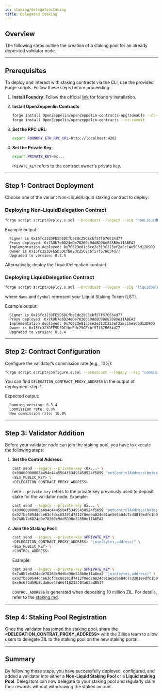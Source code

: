 ```yaml
---
id: staking/delegatedstaking
title: Delegated Staking
---
```


## Overview

The following steps outline the creation of a staking pool for an already deposited validator node.

---

## Prerequisites

To deploy and interact with staking contracts via the CLI, use the provided Forge scripts. Follow these steps before proceeding:

1. **Install Foundry**:
   Follow the official [link](https://book.getfoundry.sh/getting-started/installation) for foundry installation.

2. **Install OpenZeppenlin Contracts**:
   ```bash
   forge install OpenZeppelin/openzeppelin-contracts-upgradeable --no-commit
   forge install OpenZeppelin/openzeppelin-contracts --no-commit
   ```
3. **Set the RPC URL**:
   ```bash
   export FOUNDRY_ETH_RPC_URL=http://localhost:4202
   ```
4. **Set the Private Key**:
   ```bash
   export PRIVATE_KEY=0x...
   ```
   `PRIVATE_KEY` refers to the contract owner's private key.

---


## Step 1: Contract Deployment
Choose one of the variant Non-Liquid/Liquid staking contract to deploy:

### Deploying **Non-LiquidDelegation** Contract

```bash
forge script script/Deploy.s.sol --broadcast --legacy --sig "nonLiquidDelegation()"
```

Example output:

```
  Signer is 0x15fc323DFE5D5DCfbeEdc25CEcbf57f676634d77
  Proxy deployed: 0x7A0b7e6D24eDe78260c9ddBD98e828B0e11A8EA2
  Implementation deployed: 0x7C623e01c5ce2e313C223ef2aEc1Ae5C6d12D9DD
  Owner is 0x15fc323DFE5D5DCfbeEdc25CEcbf57f676634d77
  Upgraded to version: 0.3.4
```

Alternatively, deploy the LiquidDelegation contract.

### Deploying **LiquidDelegation** Contract

```bash
forge script script/Deploy.s.sol --broadcast --legacy --sig "liquidDelegation(string,string)" Name Symbol
```
where `Name` and `Symbol` represent your Liquid Staking Token (LST).


Example output:

```
  Signer is 0x15fc323DFE5D5DCfbeEdc25CEcbf57f676634d77
  Proxy deployed: 0x7A0b7e6D24eDe78260c9ddBD98e828B0e11A8EA2
  Implementation deployed: 0x7C623e01c5ce2e313C223ef2aEc1Ae5C6d12D9DD
  Owner is 0x15fc323DFE5D5DCfbeEdc25CEcbf57f676634d77
  Upgraded to version: 0.3.4
```

 

---

## Step 2: Contract Configuration

Configure the validator’s commission rate (e.g., 10%):

```bash
forge script script/Configure.s.sol --broadcast --legacy --sig "commissionRate(address payable, uint16)" <DELEGATION_CONTRACT_PROXY_ADDRESS> 1000
```

You can find `DELEGATION_CONTRACT_PROXY_ADDRESS` in the output of deployment step 1.

Expected output:

```
  Running version: 0.3.4
  Commission rate: 0.0%
  New commission rate: 10.0%
```

---

## Step 3: Validator Addition

Before your validator node can join the staking pool, you have to execute the following steps:

1. **Set the Control Address**:
   ```bash
   cast send --legacy --private-key <0x...> \
   0x00000000005a494c4445504f53495450524f5859 "setControlAddress(bytes,address)" \
   <BLS_PUBLIC_KEY> \
   <DELEGATION_CONTRACT_PROXY_ADDRESS>
   ```
   here `--private-key` refers to the private key previously used to deposit stake for the validator node.
   Example:
   ```bash
   cast send --legacy --private-key 0x... \
   0x00000000005a494c4445504f53495450524f5859 "setControlAddress(bytes,address)" \
   0x92fbe50544dce63cfdcc88301d7412f0edea024c91ae5d6a04c7cd3819edfc1b9d75d9121080af12e00f054d221f876c \
   0x7A0b7e6D24eDe78260c9ddBD98e828B0e11A8EA2
   ```
2. **Join the Staking Pool**:
   ```bash
   cast send --legacy --private-key $PRIVATE_KEY \
   <DELEGATION_CONTRACT_PROXY_ADDRESS> "join(bytes,address)" \
   <BLS_PUBLIC_KEY> \
   <CONTROL_ADDRESS>
   ```
   Example:
   ```bash
   cast send --legacy --private-key $PRIVATE_KEY \
   0x7a0b7e6d24ede78260c9ddbd98e828b0e11a8ea2 "join(bytes,address)" \
   0x92fbe50544dce63cfdcc88301d7412f0edea024c91ae5d6a04c7cd3819edfc1b9d75d9121080af12e00f054d221f876c \
   0xe0c6f3d59b8cda6ce4fd66418212404a63ad8517
   ```
   `CONTROL_ADDRESS` is generated when depositing 10 million ZIL. 
   For details, refer to the [staking.md](https://github.com/Zilliqa/zq2/blob/main/z2/docs/staking.md#generating-required-values).

---

## Step 4: Staking Pool Registration

 Once the validator has joined the staking pool, share the 
 **<DELEGATION_CONTRAT_PROXY_ADDRESS>** with the Zilliqa team to allow users
 to delegate ZIL to the staking pool on the new staking portal.

---

## Summary

By following these steps, you have successfully deployed, configured, and 
added a validator into either a **Non-Liquid Staking Pool** or a **Liquid staking Pool**. Delegators can now 
delegate to your staking pool and regularly claim their rewards without 
withdrawing the staked amount.
